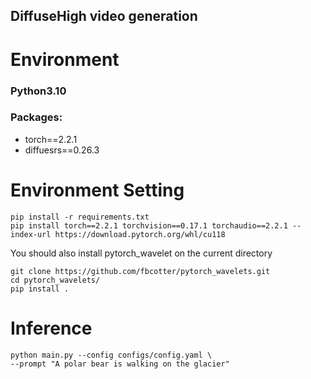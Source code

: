 ## DiffuseHigh video generation

# Environment
### Python3.10   
### Packages:
* torch==2.2.1   
* diffuesrs==0.26.3

# Environment Setting
```Shell
pip install -r requirements.txt
pip install torch==2.2.1 torchvision==0.17.1 torchaudio==2.2.1 --index-url https://download.pytorch.org/whl/cu118
```

You should also install pytorch_wavelet on the current directory
```Shell
git clone https://github.com/fbcotter/pytorch_wavelets.git
cd pytorch_wavelets/
pip install .
```

# Inference
```Shell
python main.py --config configs/config.yaml \
--prompt "A polar bear is walking on the glacier"
```
